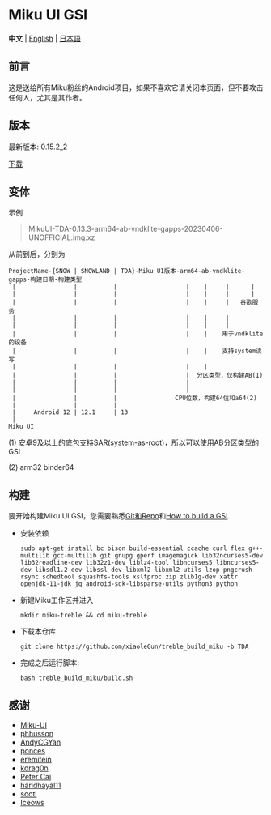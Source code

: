 # Miku UI GSI

**中文** | [English](README-EN.md) | [日本語](README-JP.md)

## 前言
这是送给所有Miku粉丝的Android项目，如果不喜欢它请关闭本页面，但不要攻击任何人，尤其是其作者。

## 版本
最新版本: 0.15.2_2

[下载](https://github.com/xiaoleGun/treble_build_miku/releases)

## 变体
示例
> MikuUI-TDA-0.13.3-arm64-ab-vndklite-gapps-20230406-UNOFFICIAL.img.xz

从前到后，分别为
```
ProjectName-{SNOW | SNOWLAND | TDA}-Miku UI版本-arm64-ab-vndklite-gapps-构建日期-构建类型
 |                |          |                   |    |     |      |
 |                |          |                   |    |     |      |
 |                |          |                   |    |     |   谷歌服务
 |                |          |                   |    |     |
 |                |          |                   |    |     |
 |                |          |                   |    |    用于vndklite的设备
 |                |          |                   |    |    支持system读写
 |                |          |                   |    |
 |                |          |                   |  分区类型，仅构建AB(1)
 |                |          |                   |
 |                |          |                   |
 |                |          |                CPU位数，构建64位和a64(2)
 |                |          |
 |     Android 12 | 12.1     | 13
 |
Miku UI
```

(1) 安卓9及以上的底包支持SAR(system-as-root)，所以可以使用AB分区类型的GSI

(2) arm32 binder64

## 构建
要开始构建Miku UI GSI，您需要熟悉[Git和Repo](https://source.android.com/source/using-repo.html)和[How to build a GSI](https://github.com/phhusson/treble_experimentations/wiki/How-to-build-a-GSI%3F).
- 安装依赖
    ```
    sudo apt-get install bc bison build-essential ccache curl flex g++-multilib gcc-multilib git gnupg gperf imagemagick lib32ncurses5-dev lib32readline-dev lib32z1-dev liblz4-tool libncurses5 libncurses5-dev libsdl1.2-dev libssl-dev libxml2 libxml2-utils lzop pngcrush rsync schedtool squashfs-tools xsltproc zip zlib1g-dev xattr openjdk-11-jdk jq android-sdk-libsparse-utils python3 python
    ```
- 新建Miku工作区并进入
    ```
    mkdir miku-treble && cd miku-treble
    ```
- 下载本仓库
    ```
    git clone https://github.com/xiaoleGun/treble_build_miku -b TDA
    ```
- 完成之后运行脚本:
    ```
    bash treble_build_miku/build.sh
    ```

## 感谢
- [Miku-UI](https://github.com/Miku-UI)
- [phhusson](https://github.com/phhusson)
- [AndyCGYan](https://github.com/AndyCGYan)
- [ponces](https://github.com/ponces)
- [eremitein](https://github.com/eremitein)
- [kdrag0n](https://github.com/kdrag0n)
- [Peter Cai](https://github.com/PeterCxy)
- [haridhayal11](https://github.com/haridhayal11)
- [sooti](https://github.com/sooti)
- [Iceows](https://github.com/Iceows)
